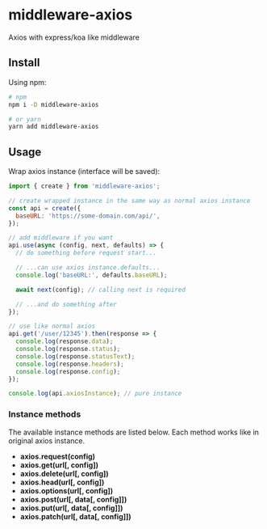 # middleware-axios

Axios with express/koa like middleware

## Install

Using npm:

```bash
# npm
npm i -D middleware-axios

# or yarn
yarn add middleware-axios
```

## Usage

Wrap axios instance (interface will be saved):

```js
import { create } from 'middleware-axios';

// create wrapped instance in the same way as normal axios instance
const api = create({
  baseURL: 'https://some-domain.com/api/',
});

// add middleware if you want
api.use(async (config, next, defaults) => {
  // do something before request start...

  // ...can use axios instance.defaults...
  console.log('baseURL:', defaults.baseURL);

  await next(config); // calling next is required

  // ...and do something after
});

// use like normal axios
api.get('/user/12345').then(response => {
  console.log(response.data);
  console.log(response.status);
  console.log(response.statusText);
  console.log(response.headers);
  console.log(response.config);
});

console.log(api.axiosInstance); // pure instance
```

### Instance methods

The available instance methods are listed below.
Each method works like in original axios instance.

- **axios.request(config)**
- **axios.get(url[, config])**
- **axios.delete(url[, config])**
- **axios.head(url[, config])**
- **axios.options(url[, config])**
- **axios.post(url[, data[, config]])**
- **axios.put(url[, data[, config]])**
- **axios.patch(url[, data[, config]])**
